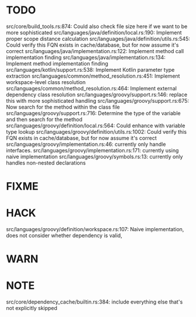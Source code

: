 # TODO
src/core/build_tools.rs:874: Could also check file size here if we want to be more sophisticated
src/languages/java/definition/local.rs:190: Implement proper scope distance calculation
src/languages/java/definition/utils.rs:545: Could verify this FQN exists in cache/database, but for now assume it's correct
src/languages/java/implementation.rs:122: Implement method call implementation finding
src/languages/java/implementation.rs:134: Implement method implementation finding
src/languages/kotlin/support.rs:538: Implement Kotlin parameter type extraction
src/languages/common/method_resolution.rs:451: Implement workspace-level class resolution
src/languages/common/method_resolution.rs:464: Implement external dependency class resolution
src/languages/groovy/support.rs:146: replace this with more sophisticated handling
src/languages/groovy/support.rs:675: Now search for the method within the class file
src/languages/groovy/support.rs:716: Determine the type of the variable and then search for the method
src/languages/groovy/definition/local.rs:564: Could enhance with variable type lookup
src/languages/groovy/definition/utils.rs:1002: Could verify this FQN exists in cache/database, but for now assume it's correct
src/languages/groovy/implementation.rs:46: currently only handle interfaces.
src/languages/groovy/implementation.rs:171: currently using naive implementation
src/languages/groovy/symbols.rs:13: currently only handles non-nested declarations

# FIXME

# HACK
src/languages/groovy/definition/workspace.rs:107: Naive implementation, does not consider whether dependency is valid,

# WARN

# NOTE
src/core/dependency_cache/builtin.rs:384: include everything else that's not explicitly skipped
